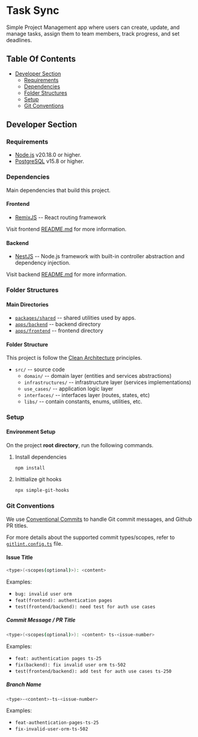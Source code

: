 # Task Sync

Simple Project Management app where users can create, update, and manage
tasks, assign them to team members, track progress, and set deadlines.

## Table Of Contents

- [Developer Section](#developer-section)
  - [Requirements](#requirements)
  - [Dependencies](#dependencies)
  - [Folder Structures](#folder-structures)
  - [Setup](#setup)
  - [Git Conventions](#git-conventions)

## Developer Section

### Requirements

- [Node.js](https://nodejs.org/) v20.18.0 or higher.
- [PostgreSQL](https://www.postgresql.org/) v15.8 or higher.

### Dependencies

Main dependencies that build this project.

#### Frontend

[remixjs]: https://remix.run/docs

- [RemixJS][remixjs] -- React routing framework

Visit frontend [README.md](apps/frontend/README.md) for more information.

#### Backend

[nestjs]: https://docs.nestjs.com/

- [NestJS][nestjs] -- Node.js framework with built-in
  controller abstraction and dependency injection.

Visit backend [README.md](apps/backend/README.md) for more information.

### Folder Structures

#### Main Directories

[shared-dir]: packages/shared/package.json
[be-dir]: apps/backend/package.json
[fe-dir]: apps/frontend/package.json

- [`packages/shared`][shared-dir] -- shared utilities used by apps.
- [`apps/backend`][be-dir] -- backend directory
- [`apps/frontend`][fe-dir] -- frontend directory

#### Folder Structure

[clean-arch]: https://www.geeksforgeeks.org/complete-guide-to-clean-architecture/

This project is follow the [Clean Architecture][clean-arch] principles.

- `src/` -- source code
  - `domain/` -- domain layer (entities and services abstractions)
  - `infrastructures/` -- infrastructure layer (services implementations)
  - `use_cases/` -- application logic layer
  - `interfaces/` -- interfaces layer (routes, states, etc)
  - `libs/` -- contain constants, enums, utilities, etc.

### Setup

#### Environment Setup

On the project **root directory**, run the following commands.

1. Install dependencies

   ```sh
   npm install
   ```

2. Inittialize git hooks

   ```sh
   npx simple-git-hooks
   ```

### Git Conventions

[conventional-commits]: https://www.conventionalcommits.org

We use [Conventional Commits][conventional-commits] to handle Git commit
messages, and Github PR titles.

For more details about the supported commit types/scopes, refer to
[`gitlint.config.ts`](gitlint.config.ts) file.

#### Issue Title

```sh
<type>(<scopes(optional)>): <content>
```

Examples:

- `bug: invalid user orm`
- `feat(frontend): authentication pages`
- `test(frontend/backend): need test for auth use cases`

##### Commit Message / PR Title

```sh
<type>(<scopes(optional)>): <content> ts-<issue-number>
```

Examples:

- `feat: authentication pages ts-25`
- `fix(backend): fix invalid user orm ts-502`
- `test(frontend/backend): add test for auth use cases ts-250`

##### Branch Name

```sh
<type>-<content>-ts-<issue-number>
```

Examples:

- `feat-authentication-pages-ts-25`
- `fix-invalid-user-orm-ts-502`
